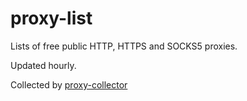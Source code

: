# proxy-list

Lists of free public HTTP, HTTPS and SOCKS5 proxies.

Updated hourly.

Collected by [proxy-collector](https://github.com/roma8ok/proxy-collector)
